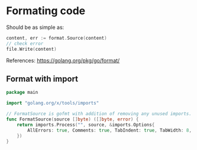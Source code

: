 # Formating code

Should be as simple as:
```go
content, err := format.Source(content)
// check error
file.Write(content)
```

References:
https://golang.org/pkg/go/format/

## Format with import

```go
package main

import "golang.org/x/tools/imports"

// FormatSource is gofmt with addition of removing any unused imports.
func FormatSource(source []byte) ([]byte, error) {
	return imports.Process("", source, &imports.Options{
		AllErrors: true, Comments: true, TabIndent: true, TabWidth: 8,
	})
}
```
